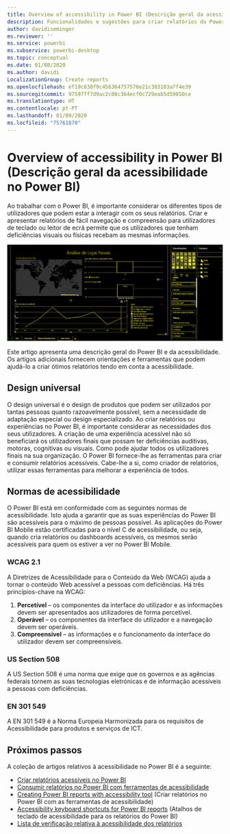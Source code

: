 ```yaml
---
title: Overview of accessibility in Power BI (Descrição geral da acessibilidade no Power BI)
description: Funcionalidades e sugestões para criar relatórios do Power BI Desktop acessíveis
author: davidiseminger
ms.reviewer: ''
ms.service: powerbi
ms.subservice: powerbi-desktop
ms.topic: conceptual
ms.date: 01/08/2020
ms.author: davidi
LocalizationGroup: Create reports
ms.openlocfilehash: ef19c638f9c456364757576e21c303103a7f4e39
ms.sourcegitcommit: 97597ff7d9ac2c08c364ecf0c729eab5d59850ce
ms.translationtype: HT
ms.contentlocale: pt-PT
ms.lasthandoff: 01/09/2020
ms.locfileid: "75761870"
---
```

# <a name="overview-of-accessibility-in-power-bi"></a>Overview of accessibility in Power BI (Descrição geral da acessibilidade no Power BI)
Ao trabalhar com o Power BI, é importante considerar os diferentes tipos de utilizadores que podem estar a interagir com os seus relatórios. Criar e apresentar relatórios de fácil navegação e compreensão para utilizadores de teclado ou leitor de ecrã permite que os utilizadores que tenham deficiências visuais ou físicas recebam as mesmas informações.

![Definições de alto contraste do Windows](media/desktop-accessibility/accessibility-05b.png)

Este artigo apresenta uma descrição geral do Power BI e da acessibilidade. Os artigos adicionais fornecem orientações e ferramentas que podem ajudá-lo a criar ótimos relatórios tendo em conta a acessibilidade.

## <a name="universal-design"></a>Design universal

O design universal é o design de produtos que podem ser utilizados por tantas pessoas quanto razoavelmente possível, sem a necessidade de adaptação especial ou design especializado. Ao criar relatórios ou experiências no Power BI, é importante considerar as necessidades dos seus utilizadores. A criação de uma experiência acessível não só beneficiará os utilizadores finais que possam ter deficiências auditivas, motoras, cognitivas ou visuais. Como pode ajudar todos os utilizadores finais na sua organização. O Power BI fornece-lhe as ferramentas para criar e consumir relatórios acessíveis. Cabe-lhe a si, como criador de relatórios, utilizar essas ferramentas para melhorar a experiência de todos.


## <a name="accessibility-standards"></a>Normas de acessibilidade

O Power BI está em conformidade com as seguintes normas de acessibilidade. Isto ajuda a garantir que as suas experiências do Power BI são acessíveis para o máximo de pessoas possível. As aplicações do Power BI Mobile estão certificadas para o nível C de acessibilidade, ou seja, quando cria relatórios ou dashboards acessíveis, os mesmos serão acessíveis para quem os estiver a ver no Power BI Mobile. 

### <a name="wcag-21"></a>WCAG 2.1
A Diretrizes de Acessibilidade para o Conteúdo da Web (WCAG) ajuda a tornar o conteúdo Web acessível a pessoas com deficiências. Há três princípios-chave na WCAG:

1. **Percetível** – os componentes da interface do utilizador e as informações devem ser apresentados aos utilizadores de forma percetível.
2. **Operável** – os componentes da interface do utilizador e a navegação devem ser operáveis.
3. **Compreensível** – as informações e o funcionamento da interface do utilizador devem ser compreensíveis.

### <a name="us-section-508"></a>US Section 508

A US Section 508 é uma norma que exige que os governos e as agências federais tornem as suas tecnologias eletrónicas e de informação acessíveis a pessoas com deficiências.

### <a name="en-301-549"></a>EN 301 549
A EN 301 549 é a Norma Europeia Harmonizada para os requisitos de Acessibilidade para produtos e serviços de ICT.  



## <a name="next-steps"></a>Próximos passos

A coleção de artigos relativos à acessibilidade no Power BI é a seguinte:

* [Criar relatórios acessíveis no Power BI](desktop-accessibility-creating-reports.md) 
* [Consumir relatórios no Power BI com ferramentas de acessibilidade](desktop-accessibility-consuming-tools.md)
* [Creating Power BI reports with accessibility tool](desktop-accessibility-creating-tools.md) (Criar relatórios no Power BI com as ferramentas de acessibilidade)
* [Accessibility keyboard shortcuts for Power BI reports](desktop-accessibility-keyboard-shortcuts.md) (Atalhos de teclado de acessibilidade para os relatórios do Power BI)
* [Lista de verificação relativa à acessibilidade dos relatórios](desktop-accessibility-creating-reports.md#report-accessibility-checklist)


